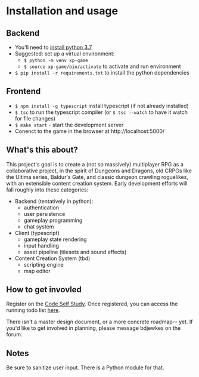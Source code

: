 # Installation and usage
## Backend
- You'll need to [install python 3.7](https://www.python.org/downloads/)
- Suggested: set up a virtual environment:
    - `$ python -m venv xp-game`
    - `$ source xp-game/bin/activate` to activate and run environment
- `$ pip install -r requirements.txt` to install the python dependencies
## Frontend
- `$ npm install -g typescript` install typescript (if not already installed)
- `$ tsc` to run the typescript compiler (or `$ tsc --watch` to have it watch for file changes)
- `$ make start` - start the development server
- Conenct to the game in the browser at http://localhost:5000/

## What's this about?
This project's goal is to create a (not so massively) multiplayer RPG as a collaborative project, in the spirit of Dungeons and Dragons, old CRPGs like the Ultima series, Baldur's Gate, and classic dungeon crawling roguelikes, with an extensible content creation system. Early development efforts will fall roughly into these categories:

- Backend (tentatively in python):
  - authentication
  - user persistence
  - gameplay programming
  - chat system
- Client (typescript)
  - gameplay state rendering
  - input handling
  - asset pipeline (tilesets and sound effects)
- Content Creation System (tbd)
  - scripting engine
  - map editor

## How to get invovled
Register on the [Code Self Study](https://community.codeselfstudy.com/).
Once registered, you can access the running todo list [here](https://community.codeselfstudy.com/t/rpg-project-todo-list/1713/5).

There isn't a master design document, or a more concrete roadmap-- yet.  If you'd like to get involved in planning, please message bdjewkes on the forum.

## Notes

Be sure to sanitize user input. There is a Python module for that.
